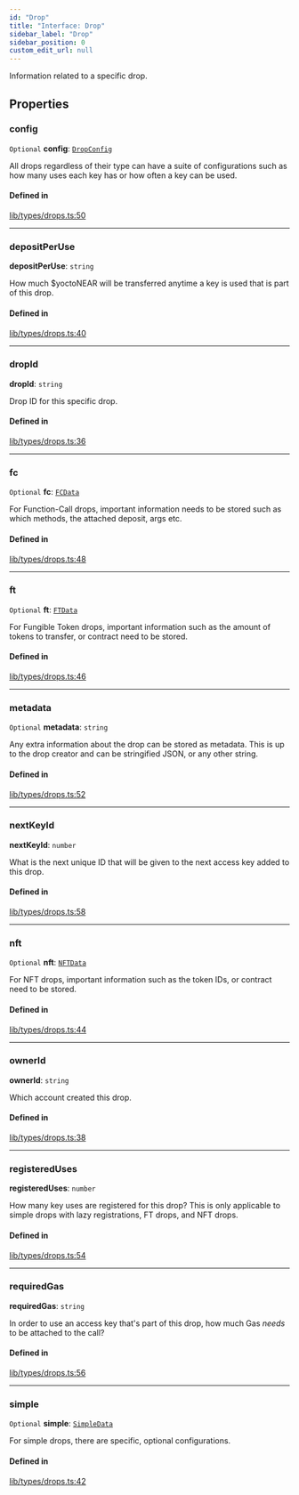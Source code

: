 ```yaml
---
id: "Drop"
title: "Interface: Drop"
sidebar_label: "Drop"
sidebar_position: 0
custom_edit_url: null
---
```


Information related to a specific drop.

## Properties

### config

 `Optional` **config**: [`DropConfig`](DropConfig.md)

All drops regardless of their type can have a suite of configurations such as how many uses each key has or how often a key can be used.

#### Defined in

[lib/types/drops.ts:50](https://github.com/keypom/keypom-js/blob/68bf90396/packages/core/src/lib/types/drops.ts#L50)

___

### depositPerUse

 **depositPerUse**: `string`

How much $yoctoNEAR will be transferred anytime a key is used that is part of this drop.

#### Defined in

[lib/types/drops.ts:40](https://github.com/keypom/keypom-js/blob/68bf90396/packages/core/src/lib/types/drops.ts#L40)

___

### dropId

 **dropId**: `string`

Drop ID for this specific drop.

#### Defined in

[lib/types/drops.ts:36](https://github.com/keypom/keypom-js/blob/68bf90396/packages/core/src/lib/types/drops.ts#L36)

___

### fc

 `Optional` **fc**: [`FCData`](FCData.md)

For Function-Call drops, important information needs to be stored such as which methods, the attached deposit, args etc.

#### Defined in

[lib/types/drops.ts:48](https://github.com/keypom/keypom-js/blob/68bf90396/packages/core/src/lib/types/drops.ts#L48)

___

### ft

 `Optional` **ft**: [`FTData`](FTData.md)

For Fungible Token drops, important information such as the amount of tokens to transfer, or contract need to be stored.

#### Defined in

[lib/types/drops.ts:46](https://github.com/keypom/keypom-js/blob/68bf90396/packages/core/src/lib/types/drops.ts#L46)

___

### metadata

 `Optional` **metadata**: `string`

Any extra information about the drop can be stored as metadata. This is up to the drop creator and can be stringified JSON, or any other string.

#### Defined in

[lib/types/drops.ts:52](https://github.com/keypom/keypom-js/blob/68bf90396/packages/core/src/lib/types/drops.ts#L52)

___

### nextKeyId

 **nextKeyId**: `number`

What is the next unique ID that will be given to the next access key added to this drop.

#### Defined in

[lib/types/drops.ts:58](https://github.com/keypom/keypom-js/blob/68bf90396/packages/core/src/lib/types/drops.ts#L58)

___

### nft

 `Optional` **nft**: [`NFTData`](NFTData.md)

For NFT drops, important information such as the token IDs, or contract need to be stored.

#### Defined in

[lib/types/drops.ts:44](https://github.com/keypom/keypom-js/blob/68bf90396/packages/core/src/lib/types/drops.ts#L44)

___

### ownerId

 **ownerId**: `string`

Which account created this drop.

#### Defined in

[lib/types/drops.ts:38](https://github.com/keypom/keypom-js/blob/68bf90396/packages/core/src/lib/types/drops.ts#L38)

___

### registeredUses

 **registeredUses**: `number`

How many key uses are registered for this drop? This is only applicable to simple drops with lazy registrations, FT drops, and NFT drops.

#### Defined in

[lib/types/drops.ts:54](https://github.com/keypom/keypom-js/blob/68bf90396/packages/core/src/lib/types/drops.ts#L54)

___

### requiredGas

 **requiredGas**: `string`

In order to use an access key that's part of this drop, how much Gas *needs* to be attached to the call?

#### Defined in

[lib/types/drops.ts:56](https://github.com/keypom/keypom-js/blob/68bf90396/packages/core/src/lib/types/drops.ts#L56)

___

### simple

 `Optional` **simple**: [`SimpleData`](SimpleData.md)

For simple drops, there are specific, optional configurations.

#### Defined in

[lib/types/drops.ts:42](https://github.com/keypom/keypom-js/blob/68bf90396/packages/core/src/lib/types/drops.ts#L42)
